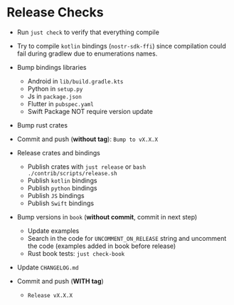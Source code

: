 # Release Checks

* Run `just check` to verify that everything compile

* Try to compile `kotlin` bindings (`nostr-sdk-ffi`) since compilation could fail during gradlew due to enumerations names.

* Bump bindings libraries
  * Android in `lib/build.gradle.kts`
  * Python in `setup.py`
  * Js in `package.json`
  * Flutter in `pubspec.yaml`
  * Swift Package NOT require version update

* Bump rust crates

* Commit and push (**without tag**): `Bump to vX.X.X`

* Release crates and bindings
    * Publish crates with `just release` or `bash ./contrib/scripts/release.sh`
    * Publish `kotlin` bindings
    * Publish `python` bindings
    * Publish `JS` bindings
    * Publish `Swift` bindings

* Bump versions in `book` (**without commit**, commit in next step)
    * Update examples
    * Search in the code for `UNCOMMENT_ON_RELEASE` string and uncomment the code (examples added in book before release)
    * Rust book tests: `just check-book`
  
* Update `CHANGELOG.md`

* Commit and push (**WITH tag**)
    * `Release vX.X.X`
